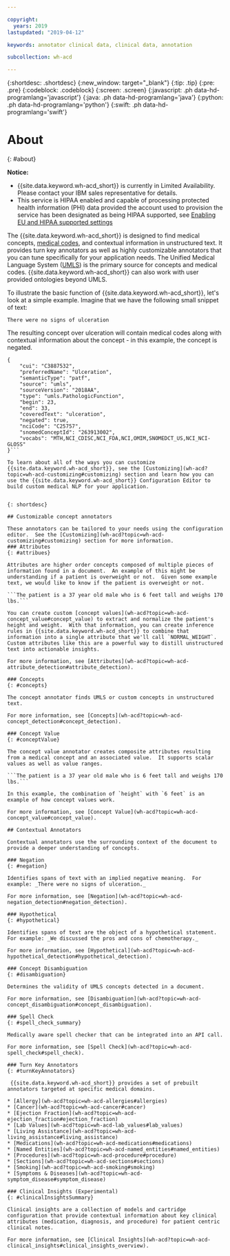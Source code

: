 ```yaml
---

copyright:
  years: 2019
lastupdated: "2019-04-12"

keywords: annotator clinical data, clinical data, annotation

subcollection: wh-acd

---
```


{:shortdesc: .shortdesc}
{:new_window: target="_blank"}
{:tip: .tip}
{:pre: .pre}
{:codeblock: .codeblock}
{:screen: .screen}
{:javascript: .ph data-hd-programlang='javascript'}
{:java: .ph data-hd-programlang='java'}
{:python: .ph data-hd-programlang='python'}
{:swift: .ph data-hd-programlang='swift'}

# About
{: #about}

**Notice:**
- {{site.data.keyword.wh-acd_short}} is currently in Limited Availability. Please contact your IBM sales representative for details.
- This service is HIPAA enabled and capable of processing protected health information (PHI) data provided the account used to provision the service has been designated as being HIPAA supported, see [Enabling EU and HIPAA supported settings](/docs/account?topic=account-eu-hipaa-supported#enabling-hipaa)

The {{site.data.keyword.wh-acd_short}} is designed to find medical concepts, [medical codes](wh-acd?topic=wh-acd-medical_codes#medical_codes), and contextual information in unstructured text. It provides turn key annotators as well as highly customizable annotators that you can tune specifically for your application needs.  The Unified Medical Language System ([UMLS](https://www.nlm.nih.gov/research/umls/)) is the primary source for concepts and medical codes. {{site.data.keyword.wh-acd_short}} can also work with user provided ontologies beyond UMLS.  

To illustrate the basic function of  {{site.data.keyword.wh-acd_short}}, let's look at a simple example.  Imagine that we have the following small snippet of text:

```There were no signs of ulceration```

The resulting concept over ulceration will contain medical codes along with contextual information about the concept - in this example, the concept is negated.

```
{
    "cui": "C3887532",
    "preferredName": "Ulceration",
    "semanticType": "patf",
    "source": "umls",
    "sourceVersion": "2018AA",
    "type": "umls.PathologicFunction",
    "begin": 23,
    "end": 33,
    "coveredText": "ulceration",
    "negated": true,
    "nciCode": "C25757",
    "snomedConceptId": "263913002",
    "vocabs": "MTH,NCI_CDISC,NCI_FDA,NCI,OMIM,SNOMEDCT_US,NCI_NCI-GLOSS"
}```

To learn about all of the ways you can customize  {{site.data.keyword.wh-acd_short}}, see the [Customizing](wh-acd?topic=wh-acd-customizing#customizing) section and learn how you can use the {{site.data.keyword.wh-acd_short}} Configuration Editor to build custom medical NLP for your application.


{: shortdesc}

## Customizable concept annotators

These annotators can be tailored to your needs using the configuration editor.  See the [Customizing](wh-acd?topic=wh-acd-customizing#customizing) section for more information.
### Attributes
{: #attribues}

Attributes are higher order concepts composed of multiple pieces of information found in a document.  An example of this might be understanding if a patient is overweight or not.  Given some example text, we would like to know if the patient is overweight or not.

```The patient is a 37 year old male who is 6 feet tall and weighs 170 lbs.```

You can create custom [concept values](wh-acd?topic=wh-acd-concept_value#concept_value) to extract and normalize the patient's height and weight.  With that information, you can create inference rules in {{site.data.keyword.wh-acd_short}} to combine that information into a single attribute that we'll call `NORMAL_WEIGHT`.  Custom attributes like this are a powerful way to distill unstructured text into actionable insights.

For more information, see [Attributes](wh-acd?topic=wh-acd-attribute_detection#attribute_detection).

### Concepts
{: #concepts}

The concept annotator finds UMLS or custom concepts in unstructured text.

For more information, see [Concepts](wh-acd?topic=wh-acd-concept_detection#concept_detection).

### Concept Value
{: #conceptValue}

The concept value annotator creates composite attributes resulting from a medical concept and an associated value.  It supports scalar values as well as value ranges.  

```The patient is a 37 year old male who is 6 feet tall and weighs 170 lbs.```

In this example, the combination of `height` with `6 feet` is an example of how concept values work.

For more information, see [Concept Value](wh-acd?topic=wh-acd-concept_value#concept_value).

## Contextual Annotators

Contextual annotators use the surrounding context of the document to provide a deeper understanding of concepts.

### Negation
{: #negation}

Identifies spans of text with an implied negative meaning.  For example: _There were no signs of ulceration._

For more information, see [Negation](wh-acd?topic=wh-acd-negation_detection#negation_detection).

### Hypothetical
{: #hypothetical}

Identifies spans of text are the object of a hypothetical statement.  For example: _We discussed the pros and cons of chemotherapy._

For more information, see [Hypothetical](wh-acd?topic=wh-acd-hypothetical_detection#hypothetical_detection).

### Concept Disambiguation
{: #disambiguation}

Determines the validity of UMLS concepts detected in a document.

For more information, see [Disambiguation](wh-acd?topic=wh-acd-concept_disambiguation#concept_disambiguation).

### Spell Check
{: #spell_check_summary}

Medically aware spell checker that can be integrated into an API call.

For more information, see [Spell Check](wh-acd?topic=wh-acd-spell_check#spell_check).

### Turn Key Annotators
{: #turnKeyAnnotators}

 {{site.data.keyword.wh-acd_short}} provides a set of prebuilt annotators targeted at specific medical domains.

* [Allergy](wh-acd?topic=wh-acd-allergies#allergies)
* [Cancer](wh-acd?topic=wh-acd-cancer#cancer)
* [Ejection Fraction](wh-acd?topic=wh-acd-ejection_fraction#ejection_fraction)
* [Lab Values](wh-acd?topic=wh-acd-lab_values#lab_values)
* [Living Assistance](wh-acd?topic=wh-acd-living_assistance#living_assistance)
* [Medications](wh-acd?topic=wh-acd-medications#medications)
* [Named Entities](wh-acd?topic=wh-acd-named_entities#named_entities)
* [Procedures](wh-acd?topic=wh-acd-procedure#procedure)
* [Sections](wh-acd?topic=wh-acd-sections#sections)
* [Smoking](wh-acd?topic=wh-acd-smoking#smoking)
* [Symptoms & Diseases](wh-acd?topic=wh-acd-symptom_disease#symptom_disease)

### Clinical Insights (Experimental)
{: #clinicalInsightsSummary}

Clinical insights are a collection of models and cartridge configuration that provide contextual information about key clinical attributes (medication, diagnosis, and procedure) for patient centric clinical notes.

For more information, see [Clinical Insights](wh-acd?topic=wh-acd-clinical_insights#clinical_insights_overview).
